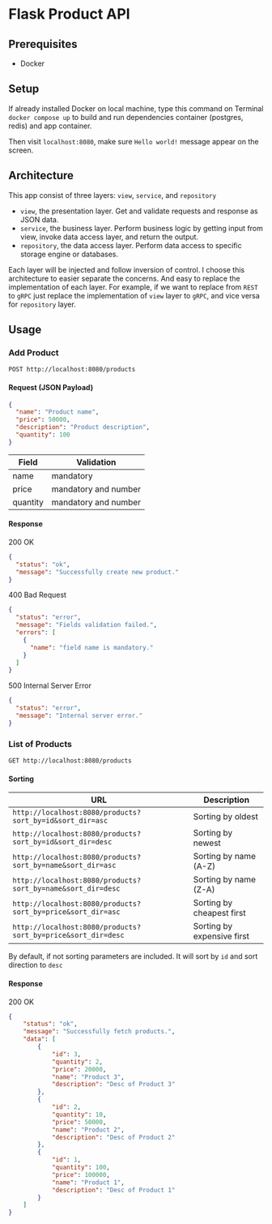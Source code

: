 # Flask Product API
## Prerequisites
* Docker

## Setup
If already installed Docker on local machine, type this command on 
Terminal ``docker compose up`` to build and run dependencies container 
(postgres, redis) and app container.

Then visit ``localhost:8080``, make sure ``Hello world!`` message
appear on the screen.

## Architecture
This app consist of three layers: ``view``, ``service``, and ``repository`` 
* ``view``, the presentation layer. Get and validate requests and response 
as JSON data.
* ``service``, the business layer. Perform business logic by getting input from 
view, invoke data access layer, and return the output.
* ``repository``, the data access layer. Perform data access to specific 
storage engine or databases.

Each layer will be injected and follow inversion of control. I choose this 
architecture to easier separate the concerns. And easy to replace the implementation
of each layer. For example, if we want to replace from ``REST`` to ``gRPC``
just replace the implementation of ``view`` layer to ``gRPC``, and vice versa for
``repository`` layer.

## Usage
### Add Product
``POST http://localhost:8080/products``

#### Request (JSON Payload)
```json
{
  "name": "Product name",
  "price": 50000,
  "description": "Product description",
  "quantity": 100
}
```
| Field    | Validation           |
|----------|----------------------|
| name     | mandatory            |
| price    | mandatory and number |
| quantity | mandatory and number |

#### Response
200 OK
```json
{
  "status": "ok",
  "message": "Successfully create new product."
}
```

400 Bad Request
```json
{
  "status": "error",
  "message": "Fields validation failed.",
  "errors": [
    {
      "name": "field name is mandatory."
    }
  ]
}
```

500 Internal Server Error
```json
{
  "status": "error",
  "message": "Internal server error."
}
```

### List of Products
``GET http://localhost:8080/products``

#### Sorting
| URL                                                            | Description                |
|----------------------------------------------------------------|----------------------------|
| ``http://localhost:8080/products?sort_by=id&sort_dir=asc``     | Sorting by oldest          |
| ``http://localhost:8080/products?sort_by=id&sort_dir=desc``    | Sorting by newest          |
| ``http://localhost:8080/products?sort_by=name&sort_dir=asc``   | Sorting by name (A-Z)      |
| ``http://localhost:8080/products?sort_by=name&sort_dir=desc``  | Sorting by name (Z-A)      |
| ``http://localhost:8080/products?sort_by=price&sort_dir=asc``  | Sorting by cheapest first  |
| ``http://localhost:8080/products?sort_by=price&sort_dir=desc`` | Sorting by expensive first |

By default, if not sorting parameters are included. 
It will sort by ``id`` and sort direction to ``desc``

#### Response
200 OK
```json
{
    "status": "ok",
    "message": "Successfully fetch products.",
    "data": [
        {
            "id": 3,
            "quantity": 2,
            "price": 20000,
            "name": "Product 3",
            "description": "Desc of Product 3"
        },
        {
            "id": 2,
            "quantity": 10,
            "price": 50000,
            "name": "Product 2",
            "description": "Desc of Product 2"
        },
        {
            "id": 1,
            "quantity": 100,
            "price": 100000,
            "name": "Product 1",
            "description": "Desc of Product 1"
        }
    ]
}
```
